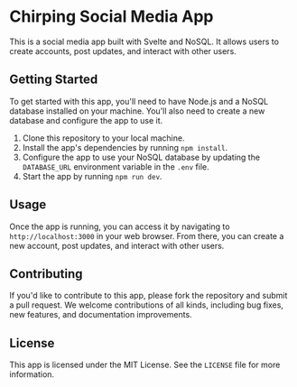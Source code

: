 # Chirping Social Media App

This is a social media app built with Svelte and NoSQL. It allows users to create accounts, post updates, and interact with other users.

## Getting Started

To get started with this app, you'll need to have Node.js and a NoSQL database installed on your machine. You'll also need to create a new database and configure the app to use it.

1. Clone this repository to your local machine.
2. Install the app's dependencies by running `npm install`.
3. Configure the app to use your NoSQL database by updating the `DATABASE_URL` environment variable in the `.env` file.
4. Start the app by running `npm run dev`.

## Usage

Once the app is running, you can access it by navigating to `http://localhost:3000` in your web browser. From there, you can create a new account, post updates, and interact with other users.

## Contributing

If you'd like to contribute to this app, please fork the repository and submit a pull request. We welcome contributions of all kinds, including bug fixes, new features, and documentation improvements.

## License

This app is licensed under the MIT License. See the `LICENSE` file for more information.

